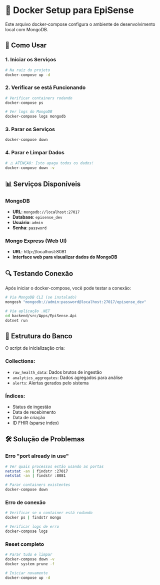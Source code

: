 # 🐳 Docker Setup para EpiSense

Este arquivo docker-compose configura o ambiente de desenvolvimento local com MongoDB.

## 🚀 Como Usar

### 1. Iniciar os Serviços
```bash
# Na raiz do projeto
docker-compose up -d
```

### 2. Verificar se está Funcionando
```bash
# Verificar containers rodando
docker-compose ps

# Ver logs do MongoDB
docker-compose logs mongodb
```

### 3. Parar os Serviços
```bash
docker-compose down
```

### 4. Parar e Limpar Dados
```bash
# ⚠️ ATENÇÃO: Isto apaga todos os dados!
docker-compose down -v
```

## 📊 Serviços Disponíveis

### MongoDB
- **URL**: `mongodb://localhost:27017`
- **Database**: `episense_dev`
- **Usuário**: `admin`
- **Senha**: `password`

### Mongo Express (Web UI)
- **URL**: http://localhost:8081
- **Interface web para visualizar dados do MongoDB**

## 🔍 Testando Conexão

Após iniciar o docker-compose, você pode testar a conexão:

```bash
# Via MongoDB CLI (se instalado)
mongosh "mongodb://admin:password@localhost:27017/episense_dev"

# Via aplicação .NET
cd backend/src/Apps/EpiSense.Api
dotnet run
```

## 📁 Estrutura do Banco

O script de inicialização cria:

### Collections:
- `raw_health_data`: Dados brutos de ingestão
- `analytics_aggregates`: Dados agregados para análise
- `alerts`: Alertas gerados pelo sistema

### Índices:
- Status de ingestão
- Data de recebimento
- Data de criação
- ID FHIR (sparse index)

## 🛠️ Solução de Problemas

### Erro "port already in use"
```bash
# Ver quais processos estão usando as portas
netstat -an | findstr :27017
netstat -an | findstr :8081

# Parar containers existentes
docker-compose down
```

### Erro de conexão
```bash
# Verificar se o container está rodando
docker ps | findstr mongo

# Verificar logs de erro
docker-compose logs
```

### Reset completo
```bash
# Parar tudo e limpar
docker-compose down -v
docker system prune -f

# Iniciar novamente
docker-compose up -d
```